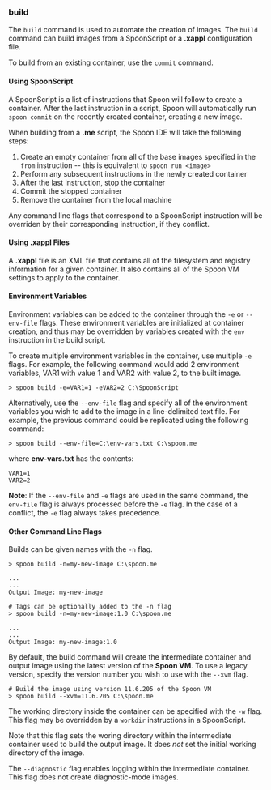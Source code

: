 ### build

The `build` command is used to automate the creation of images. The `build` command can build images from a SpoonScript or a **.xappl** configuration file. 

To build from an existing container, use the `commit` command.

#### Using SpoonScript

A SpoonScript is a list of instructions that Spoon will follow to create a container. After the last instruction in a script, Spoon will automatically run `spoon commit` on the recently created container, creating a new image. 

When building from a **.me** script, the Spoon IDE will take the following steps: 

1. Create an empty container from all of the base images specified in the `from` instruction -- this is equivalent to `spoon run <image>`
2. Perform any subsequent instructions in the newly created container 
3. After the last instruction, stop the container
4. Commit the stopped container
5. Remove the container from the local machine

Any command line flags that correspond to a SpoonScript instruction will be overriden by their corresponding instruction, if they conflict. 

#### Using .xappl Files

A **.xappl** file is an XML file that contains all of the filesystem and registry information for a given container. It also contains all of the Spoon VM settings to apply to the container. 

#### Environment Variables

Environment variables can be added to the container through the `-e` or `--env-file` flags. These environment variables are initialized at container creation, and thus may be overridden by variables created with the `env` instruction in the build script. 

To create multiple environment variables in the container, use multiple `-e` flags. For example, the following command would add 2 environment variables, VAR1 with value 1 and VAR2 with value 2, to the built image. 

	> spoon build -e=VAR1=1 -eVAR2=2 C:\SpoonScript

Alternatively, use the `--env-file` flag and specify all of the environment variables you wish to add to the image in a line-delimited text file. For example, the previous command could be replicated using the following command: 

	> spoon build --env-file=C:\env-vars.txt C:\spoon.me

where **env-vars.txt** has the contents: 

	VAR1=1
	VAR2=2

**Note**: If the `--env-file` and `-e` flags are used in the same command, the `env-file` flag is always processed before the `-e` flag. In the case of a conflict, the `-e` flag always takes precedence. 

#### Other Command Line Flags

Builds can be given names with the `-n` flag. 

	> spoon build -n=my-new-image C:\spoon.me

	...
	...
	Output Image: my-new-image

	# Tags can be optionally added to the -n flag
	> spoon build -n=my-new-image:1.0 C:\spoon.me
	
	...
	...
	Output Image: my-new-image:1.0


By default, the build command will create the intermediate container and output image using the latest version of the **Spoon VM**. To use a legacy version, specify the version number you wish to use with the `--xvm` flag. 

	# Build the image using version 11.6.205 of the Spoon VM
	> spoon build --xvm=11.6.205 C:\spoon.me 

The working directory inside the container can be specified with the `-w` flag. This flag may be overridden by a `workdir`  instructions in a SpoonScript.

Note that this flag sets the woring directory within the intermediate container used to build the output image. It does *not* set the initial working directory of the image. 

The `--diagnostic` flag enables logging within the intermediate container. This flag does not create diagnostic-mode images.